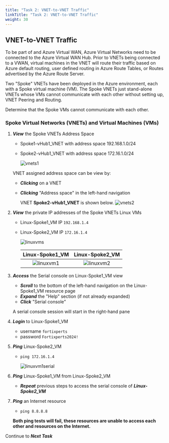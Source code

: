 ```yaml
---
title: "Task 2: VNET-to-VNET Traffic"
linkTitle: "Task 2: VNET-to-VNET Traffic"
weight: 30
---
```


## VNET-to-VNET Traffic

To be part of and Azure Virtual WAN, Azure Virtual Networks need to be connected to the Azure Virtual WAN Hub. Prior to VNETs being connected to a VWAN, virtual machines in the VNET will route their traffic based on Azure default routing, user defined routing in Azure Route Tables, or Routes advertised by the Azure Route Server.

Two "Spoke" VNETs have been deployed in the Azure environment, each with a Spoke virtual machine (VM). The Spoke VNETs just stand-alone VNETs whose VMs cannot communicate with each other without setting up, VNET Peering and Routing.

Determine that the Spoke VMs cannot communicate with each other.

### Spoke Virtual Networks (VNETs) and Virtual Machines (VMs)

1. ***View*** the Spoke VNETs Address Space

    - Spoke1-vHub1_VNET with address space 192.168.1.0/24
    - Spoke2-vHub1_VNET with address space 172.16.1.0/24

        ![vnets1](../images/vnets1.jpg)

    VNET assigned address space can be view by:
    - ***Clicking*** on a VNET
    - ***Clicking*** "Address space" in the left-hand navigation

        VNET **Spoke2-vHub1_VNET** is shown below.
        ![vnets2](../images/vnets2.jpg)

1. ***View*** the private IP addresses of the Spoke VNETs Linux VMs

    - Linux-Spoke1_VM IP `192.168.1.4`
    - Linux-Spoke2_VM IP `172.16.1.4`

        ![linuxvms](../images/linuxvms.jpg)

        Linux-Spoke1_VM        | Linux-Spoke2_VM
        :-------------------------:|:-------------------------:
        ![linuxvm1](../images/linuxvm1.jpg) |  ![linuxvm2](../images/linuxvm2.jpg)

1. ***Access*** the Serial console on Linux-Spoke1_VM view

    - ***Scroll*** to the bottom of the left-hand navigation on the Linux-Spoke1_VM resource page
    - ***Expand*** the "Help" section (if not already expanded)
    - ***Click*** "Serial console"

    A serial console session will start in the right-hand pane

1. ***Login*** to Linux-Spoke1_VM

    - username `fortixperts`
    - password `Fortixperts2024!`

1. ***Ping*** Linux-Spoke2_VM

    - `ping 172.16.1.4`

        ![linuxvm1serial](../images/linuxvm1serial.jpg)

1. ***Ping*** Linux-Spoke1_VM from Linux-Spoke2_VM

    - ***Repeat*** previous steps to access the serial console of ***Linux-Spoke2_VM***

1. ***Ping*** an Internet resource

    - `ping 8.8.8.8`

    **Both ping tests will fail, these resources are unable to access each other and resources on the Internet.**

Continue to ***Next Task***
